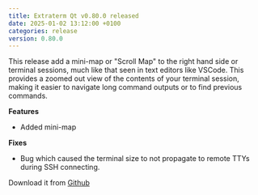 ```yaml
---
title: Extraterm Qt v0.80.0 released
date: 2025-01-02 13:12:00 +0100
categories: release
version: 0.80.0
---
```


This release add a mini-map or "Scroll Map" to the right hand side or terminal sessions, much like that seen in text editors like VSCode. This provides a zoomed out view of the contents of your terminal session, making it easier to navigate long command outputs or to find previous commands.


**Features**

* Added mini-map

**Fixes**

* Bug which caused the terminal size to not propagate to remote TTYs during SSH connecting.


Download it from [Github](https://github.com/sedwards2009/extraterm/releases/tag/v0.80.0)
